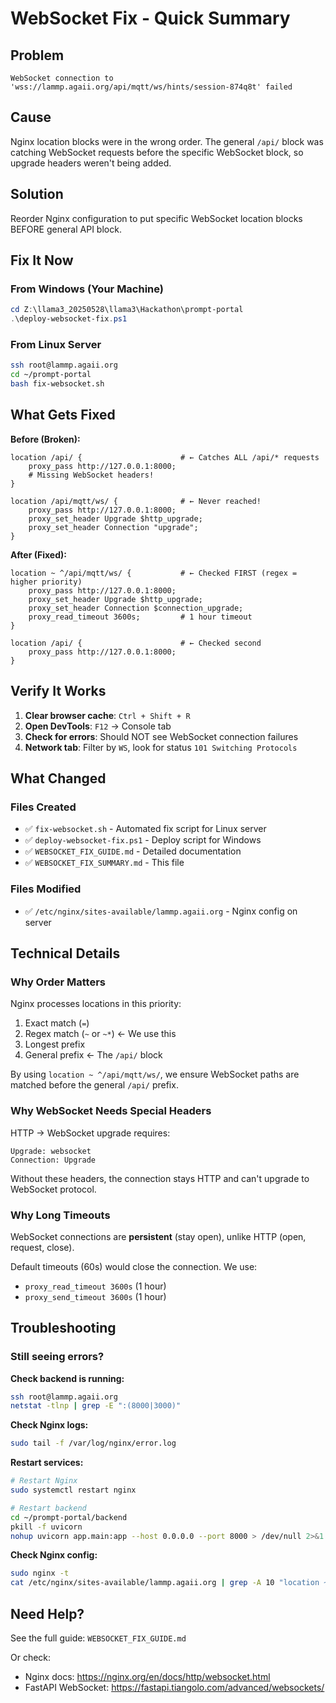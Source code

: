 # WebSocket Fix - Quick Summary

## Problem
```
WebSocket connection to 'wss://lammp.agaii.org/api/mqtt/ws/hints/session-874q8t' failed
```

## Cause
Nginx location blocks were in the wrong order. The general `/api/` block was catching WebSocket requests before the specific WebSocket block, so upgrade headers weren't being added.

## Solution
Reorder Nginx configuration to put specific WebSocket location blocks BEFORE general API block.

## Fix It Now

### From Windows (Your Machine)
```powershell
cd Z:\llama3_20250528\llama3\Hackathon\prompt-portal
.\deploy-websocket-fix.ps1
```

### From Linux Server
```bash
ssh root@lammp.agaii.org
cd ~/prompt-portal
bash fix-websocket.sh
```

## What Gets Fixed

**Before (Broken):**
```nginx
location /api/ {                      # ← Catches ALL /api/* requests
    proxy_pass http://127.0.0.1:8000;
    # Missing WebSocket headers!
}

location /api/mqtt/ws/ {              # ← Never reached!
    proxy_pass http://127.0.0.1:8000;
    proxy_set_header Upgrade $http_upgrade;
    proxy_set_header Connection "upgrade";
}
```

**After (Fixed):**
```nginx
location ~ ^/api/mqtt/ws/ {           # ← Checked FIRST (regex = higher priority)
    proxy_pass http://127.0.0.1:8000;
    proxy_set_header Upgrade $http_upgrade;
    proxy_set_header Connection $connection_upgrade;
    proxy_read_timeout 3600s;         # 1 hour timeout
}

location /api/ {                      # ← Checked second
    proxy_pass http://127.0.0.1:8000;
}
```

## Verify It Works

1. **Clear browser cache**: `Ctrl + Shift + R`
2. **Open DevTools**: `F12` → Console tab
3. **Check for errors**: Should NOT see WebSocket connection failures
4. **Network tab**: Filter by `WS`, look for status `101 Switching Protocols`

## What Changed

### Files Created
- ✅ `fix-websocket.sh` - Automated fix script for Linux server
- ✅ `deploy-websocket-fix.ps1` - Deploy script for Windows
- ✅ `WEBSOCKET_FIX_GUIDE.md` - Detailed documentation
- ✅ `WEBSOCKET_FIX_SUMMARY.md` - This file

### Files Modified
- ✅ `/etc/nginx/sites-available/lammp.agaii.org` - Nginx config on server

## Technical Details

### Why Order Matters
Nginx processes locations in this priority:
1. Exact match (`=`)
2. Regex match (`~` or `~*`) ← We use this
3. Longest prefix
4. General prefix ← The `/api/` block

By using `location ~ ^/api/mqtt/ws/`, we ensure WebSocket paths are matched before the general `/api/` prefix.

### Why WebSocket Needs Special Headers
HTTP → WebSocket upgrade requires:
```
Upgrade: websocket
Connection: Upgrade
```

Without these headers, the connection stays HTTP and can't upgrade to WebSocket protocol.

### Why Long Timeouts
WebSocket connections are **persistent** (stay open), unlike HTTP (open, request, close). 

Default timeouts (60s) would close the connection. We use:
- `proxy_read_timeout 3600s` (1 hour)
- `proxy_send_timeout 3600s` (1 hour)

## Troubleshooting

### Still seeing errors?

**Check backend is running:**
```bash
ssh root@lammp.agaii.org
netstat -tlnp | grep -E ":(8000|3000)"
```

**Check Nginx logs:**
```bash
sudo tail -f /var/log/nginx/error.log
```

**Restart services:**
```bash
# Restart Nginx
sudo systemctl restart nginx

# Restart backend
cd ~/prompt-portal/backend
pkill -f uvicorn
nohup uvicorn app.main:app --host 0.0.0.0 --port 8000 > /dev/null 2>&1 &
```

**Check Nginx config:**
```bash
sudo nginx -t
cat /etc/nginx/sites-available/lammp.agaii.org | grep -A 10 "location ~ ^/api/mqtt/ws/"
```

## Need Help?

See the full guide: `WEBSOCKET_FIX_GUIDE.md`

Or check:
- Nginx docs: https://nginx.org/en/docs/http/websocket.html
- FastAPI WebSocket: https://fastapi.tiangolo.com/advanced/websockets/
